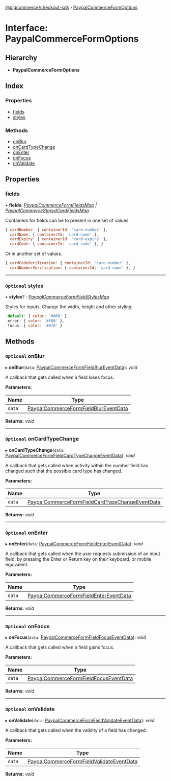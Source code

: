 [@bigcommerce/checkout-sdk](../README.md) › [PaypalCommerceFormOptions](paypalcommerceformoptions.md)

# Interface: PaypalCommerceFormOptions

## Hierarchy

* **PaypalCommerceFormOptions**

## Index

### Properties

* [fields](paypalcommerceformoptions.md#fields)
* [styles](paypalcommerceformoptions.md#optional-styles)

### Methods

* [onBlur](paypalcommerceformoptions.md#optional-onblur)
* [onCardTypeChange](paypalcommerceformoptions.md#optional-oncardtypechange)
* [onEnter](paypalcommerceformoptions.md#optional-onenter)
* [onFocus](paypalcommerceformoptions.md#optional-onfocus)
* [onValidate](paypalcommerceformoptions.md#optional-onvalidate)

## Properties

###  fields

• **fields**: *[PaypalCommerceFormFieldsMap](paypalcommerceformfieldsmap.md) | [PaypalCommerceStoredCardFieldsMap](paypalcommercestoredcardfieldsmap.md)*

Containers for fields can be to present in one set of values

```js
{ cardNumber: { containerId: 'card-number' },
  cardName: { containerId: 'card-name' },
  cardExpiry: { containerId: 'card-expiry' },
  cardCode: { containerId: 'card-code' }, }
```

  Or in another set of values.

```js
{ cardCodeVerification: { containerId: 'card-number' },
  cardNumberVerification: { containerId: 'card-name' }, }
```

___

### `Optional` styles

• **styles**? : *[PaypalCommerceFormFieldStylesMap](paypalcommerceformfieldstylesmap.md)*

Styles for inputs. Change the width, height and other styling.

```js
 default: { color: '#000' },
 error: { color: '#f00' },
 focus: { color: '#0f0' }
```

## Methods

### `Optional` onBlur

▸ **onBlur**(`data`: [PaypalCommerceFormFieldBlurEventData](../README.md#paypalcommerceformfieldblureventdata)): *void*

A callback that gets called when a field loses focus.

**Parameters:**

Name | Type |
------ | ------ |
`data` | [PaypalCommerceFormFieldBlurEventData](../README.md#paypalcommerceformfieldblureventdata) |

**Returns:** *void*

___

### `Optional` onCardTypeChange

▸ **onCardTypeChange**(`data`: [PaypalCommerceFormFieldCardTypeChangeEventData](paypalcommerceformfieldcardtypechangeeventdata.md)): *void*

A callback that gets called when activity within
the number field has changed such that the possible
card type has changed.

**Parameters:**

Name | Type |
------ | ------ |
`data` | [PaypalCommerceFormFieldCardTypeChangeEventData](paypalcommerceformfieldcardtypechangeeventdata.md) |

**Returns:** *void*

___

### `Optional` onEnter

▸ **onEnter**(`data`: [PaypalCommerceFormFieldEnterEventData](../README.md#paypalcommerceformfieldentereventdata)): *void*

A callback that gets called when the user requests submission
of an input field, by pressing the Enter or Return key
on their keyboard, or mobile equivalent.

**Parameters:**

Name | Type |
------ | ------ |
`data` | [PaypalCommerceFormFieldEnterEventData](../README.md#paypalcommerceformfieldentereventdata) |

**Returns:** *void*

___

### `Optional` onFocus

▸ **onFocus**(`data`: [PaypalCommerceFormFieldFocusEventData](../README.md#paypalcommerceformfieldfocuseventdata)): *void*

A callback that gets called when a field gains focus.

**Parameters:**

Name | Type |
------ | ------ |
`data` | [PaypalCommerceFormFieldFocusEventData](../README.md#paypalcommerceformfieldfocuseventdata) |

**Returns:** *void*

___

### `Optional` onValidate

▸ **onValidate**(`data`: [PaypalCommerceFormFieldValidateEventData](paypalcommerceformfieldvalidateeventdata.md)): *void*

A callback that gets called when the validity of a field has changed.

**Parameters:**

Name | Type |
------ | ------ |
`data` | [PaypalCommerceFormFieldValidateEventData](paypalcommerceformfieldvalidateeventdata.md) |

**Returns:** *void*
